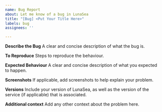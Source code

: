 ```yaml
---
name: Bug Report
about: Let me know of a bug in LunaSea
title: "[Bug] <Put Your Title Here>"
labels: bug
assignees: ''

---
```


**Describe the Bug**
A clear and concise description of what the bug is.

**To Reproduce**
Steps to reproduce the behaviour.

**Expected Behaviour**
A clear and concise description of what you expected to happen.

**Screenshots**
If applicable, add screenshots to help explain your problem.

**Versions**
Include your version of LunaSea, as well as the version of the service (if applicable) that is associated.

**Additional context**
Add any other context about the problem here.
